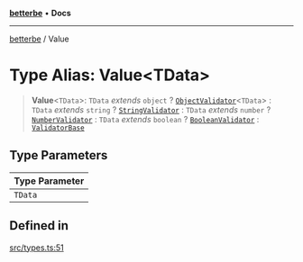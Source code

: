 [**betterbe**](../README.md) • **Docs**

---

[betterbe](../README.md) / Value

# Type Alias: Value\<TData\>

> **Value**\<`TData`\>: `TData` _extends_ `object` ? [`ObjectValidator`](../interfaces/ObjectValidator.md)\<`TData`\> : `TData` _extends_ `string` ? [`StringValidator`](../interfaces/StringValidator.md) : `TData` _extends_ `number` ? [`NumberValidator`](../interfaces/NumberValidator.md) : `TData` _extends_ `boolean` ? [`BooleanValidator`](../interfaces/BooleanValidator.md) : [`ValidatorBase`](../interfaces/ValidatorBase.md)

## Type Parameters

| Type Parameter |
| -------------- |
| `TData`        |

## Defined in

[src/types.ts:51](https://github.com/ericvera/betterbe/blob/main/src/types.ts#L51)
